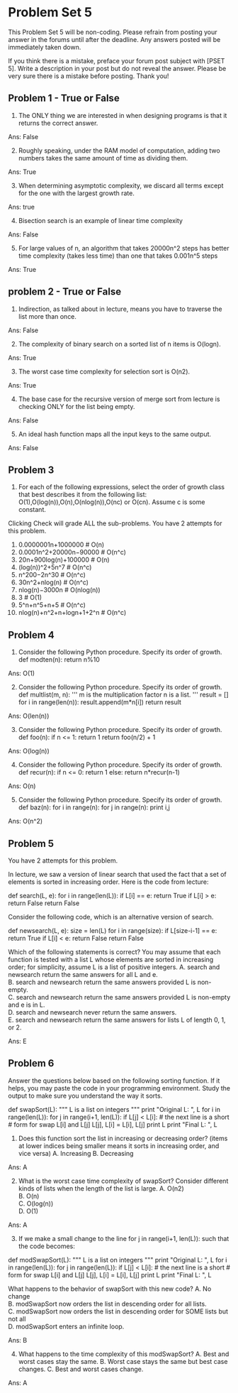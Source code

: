 Problem Set 5
=============

This Problem Set 5 will be non-coding. Please refrain from posting your answer in the forums until after the deadline. Any answers posted will be immediately taken down.

If you think there is a mistake, preface your forum post subject with [PSET 5]. Write a description in your post but do not reveal the answer. Please be very sure there is a mistake before posting. Thank you!

Problem 1 - True or False
-------------------------

1. The ONLY thing we are interested in when designing programs is that it returns the correct answer.

Ans: False

2. Roughly speaking, under the RAM model of computation, adding two numbers takes the same amount of time as dividing them.

Ans: True

3. When determining asymptotic complexity, we discard all terms except for the one with the largest growth rate.

Ans: true

4. Bisection search is an example of linear time complexity

Ans: False

5. For large values of n, an algorithm that takes 20000n^2 steps has better time complexity (takes less time) than one that takes 0.001n^5 steps

Ans: True

problem 2 - True or False
-------------------------

1. Indirection, as talked about in lecture, means you have to traverse the list more than once.

Ans: False

2. The complexity of binary search on a sorted list of n items is O(logn).

Ans: True

3. The worst case time complexity for selection sort is O(n2).

Ans: True

4. The base case for the recursive version of merge sort from lecture is checking ONLY for the list being empty.

Ans: False

5. An ideal hash function maps all the input keys to the same output.

Ans: False

Problem 3
----------

1. For each of the following expressions, select the order of growth class that best describes it from the following list: O(1),O(log(n)),O(n),O(nlog(n)),O(nc) or O(cn). Assume c is some constant.

Clicking Check will grade ALL the sub-problems. You have 2 attempts for this problem.

1. 0.0000001n+1000000                       # O(n)
2. 0.0001n^2+20000n−90000                   # O(n^c)
3. 20n+900log(n)+100000                     # O(n)
4. (log(n))^2+5n^7                          # O(n^c)
5. n^200−2n^30                              # O(n^c)
6. 30n^2+nlog(n)                            # O(n^c)
7. nlog(n)−3000n                            # O(nlog(n))
8. 3                                        # O(1)
9. 5^n+n^5+n+5                              # O(n^c)
10. nlog(n)+n^2+n+logn+1+2^n                # O(n^c)


Problem 4
---------

1. Consider the following Python procedure. Specify its order of growth.
    def modten(n):
        return n%10

Ans: O(1)

2. Consider the following Python procedure. Specify its order of growth.
    def multlist(m, n):
        '''
        m is the multiplication factor
        n is a list.
        '''
        result = []
        for i in range(len(n)):
            result.append(m*n[i])
        return result  

Ans: O(len(n))

3. Consider the following Python procedure. Specify its order of growth.
    def foo(n):
        if n <= 1:
            return 1
        return foo(n/2) + 1

Ans: O(log(n))

4. Consider the following Python procedure. Specify its order of growth.
    def recur(n):
        if n <= 0:
            return 1
        else:
            return n*recur(n-1)

Ans: O(n)

5. Consider the following Python procedure. Specify its order of growth.
    def baz(n):
        for i in range(n):
            for j in range(n):
                print i,j 

Ans: O(n^2)


Problem 5
---------
You have 2 attempts for this problem.

In lecture, we saw a version of linear search that used the fact that a set of elements is sorted in increasing order. Here is the code from lecture:
      
def search(L, e):
    for i in range(len(L)):
        if L[i] == e:
            return True
        if L[i] > e:
            return False
    return False
      
    
Consider the following code, which is an alternative version of search.
      
def newsearch(L, e):
    size = len(L)
    for i in range(size):
        if L[size-i-1] == e:
            return True
        if L[i] < e:
            return False
    return False

Which of the following statements is correct? You may assume that each function is tested with a list L whose elements are sorted in increasing order; for simplicity, assume L is a list of positive integers.
A. search and newsearch return the same answers for all L and e.  
B. search and newsearch return the same answers provided L is non-empty.  
C. search and newsearch return the same answers provided L is non-empty and e is in L.  
D. search and newsearch never return the same answers.  
E. search and newsearch return the same answers for lists L of length 0, 1, or 2.

Ans: E


Problem 6
---------
Answer the questions below based on the following sorting function. If it helps, you may paste the code in your programming environment. Study the output to make sure you understand the way it sorts.
      
def swapSort(L): 
    """ L is a list on integers """
    print "Original L: ", L
    for i in range(len(L)):
        for j in range(i+1, len(L)):
            if L[j] < L[i]:
                # the next line is a short 
                # form for swap L[i] and L[j]
                L[j], L[i] = L[i], L[j] 
                print L
    print "Final L: ", L

1. Does this function sort the list in increasing or decreasing order? (items at lower indices being smaller means it sorts in increasing order, and vice versa)
A. Increasing
B. Decreasing

Ans: A

2. What is the worst case time complexity of swapSort? Consider different kinds of lists when the length of the list is large.
A. O(n2)  
B. O(n)  
C. O(log(n))  
D. O(1)

Ans: A

3. If we make a small change to the line for j in range(i+1, len(L)): such that the code becomes:
      
def modSwapSort(L): 
    """ L is a list on integers """
    print "Original L: ", L
    for i in range(len(L)):
        for j in range(len(L)):
            if L[j] < L[i]:
                # the next line is a short 
                # form for swap L[i] and L[j]
                L[j], L[i] = L[i], L[j] 
                print L
    print "Final L: ", L
  
What happens to the behavior of swapSort with this new code?
A. No change  
B. modSwapSort now orders the list in descending order for all lists.  
C. modSwapSort now orders the list in descending order for SOME lists but not all  
D. modSwapSort enters an infinite loop.

Ans: B


4. What happens to the time complexity of this modSwapSort?
A. Best and worst cases stay the same.
B. Worst case stays the same but best case changes.
C. Best and worst cases change.

Ans: A